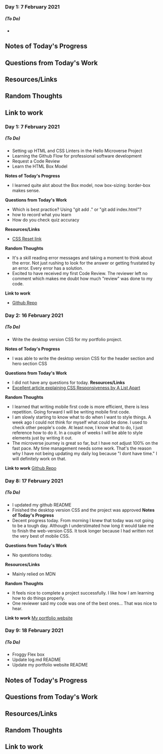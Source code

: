 ### Day 1: 7 February 2021
##### (To Do)
- 

**Notes of Today's Progress**
- 


**Questions from Today's Work**
- 

**Resources/Links**
- 

**Random Thoughts**
- 
**Link to work**
- 

### Day 1: 7 February 2021
##### (To Do)
- Setting up HTML and CSS Linters in the Hello Microverse Project
- Learning the Github Flow for professional software development
- Request a Code Review 
- Learn the HTML Box Model 

**Notes of Today's Progress**
- I learned quite alot about the Box model, now box-sizing: border-box makes sense. 


**Questions from Today's Work**
- Which is best practice? Using "git add ." or "git add index.html"? 
- how to record what you learn
- How do you check quiz accuracy

**Resources/Links**
- [CSS Reset link](https://meyerweb.com/eric/tools/css/reset/)

**Random Thoughts**
- It's a skill reading error messages and taking a moment to think about the error. Not just rushing to look for the answer or getting frustated by an error. Every error has a solution. 
- Excited to have received my first Code Review. The reviewer left no comment which makes me doubt how much "review" was done to my code. 

**Link to work**
- [Github Repo](https://github.com/Benmuiruri/test-setup)


### Day 2: 16 February 2021
##### (To Do)
- Write the desktop version CSS for my portfolio project.

**Notes of Today's Progress**
- I was able to write the desktop version CSS for the header section and hero section CSS 

**Questions from Today's Work**
- I did not have any questions for today.
**Resources/Links**
- [Excellent article explaining CSS Responsiveness by A List Apart](https://alistapart.com/article/responsive-web-design/)

**Random Thoughts**
- I learned that writing mobile first code is more efficient, there is less repetition. Going forward I will be writing mobile first code. 
- I am slowly starting to know what to do when I want to style things. A week ago I could not think for myself what could be done. I used to check other people's code. At least now, I know what to do, I just reference how to do it. In a couple of weeks I will be able to style elements just by writing it out.
- The microverse journey is great so far, but I have not adjust 100% on the fast pace. My time management needs some work. That's the reason why I have not being updating my daily log because "I dont have time." I will definitely work on that. 

**Link to work**
[Github Repo](https://github.com/Benmuiruri/my-portfolio/tree/responsive-redesign)

### Day 8: 17 February 2021
##### (To Do)
- I updated my github README
- Finished the desktop version CSS and the project was approved
**Notes of Today's Progress**
- Decent progress today. From morning I knew that today was not going to be a tough day. Although I understimated how long it would take me to finish the web-version CSS. It took longer because I had written not the very best of mobile CSS.


**Questions from Today's Work**
- No questions today. 

**Resources/Links**
- Mainly relied on MDN

**Random Thoughts**
- It feels nice to complete a project successfully. I like how I am learning how to do things properly. 
- One reviewer said my code was one of the best ones... That was nice to hear. 

**Link to work**
[My portfolio website](https://www.benkiarie.live/my-portfolio/)
### Day 9: 18 February 2021
##### (To Do)
- Froggy Flex box
- Update log.md README
- Update my portfolio website README 

**Notes of Today's Progress**
- 


**Questions from Today's Work**
- 

**Resources/Links**
- 

**Random Thoughts**
- 
**Link to work**
- 